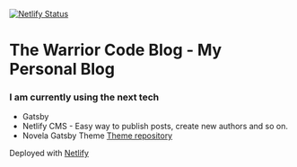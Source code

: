 [![Netlify Status](https://api.netlify.com/api/v1/badges/98d9c2e6-d5a0-4f4c-bc92-b9da2fad3a76/deploy-status)](https://app.netlify.com/sites/romantic-mayer-79a80f/deploys)

# The Warrior Code Blog - My Personal Blog

### I am currently using the next tech

-   Gatsby
-   Netlify CMS - Easy way to publish posts, create new authors and so on.
-   Novela Gatsby Theme [Theme repository](https://github.com/narative/gatsby-theme-novela)

Deployed with [Netlify](https://netlify.com)
